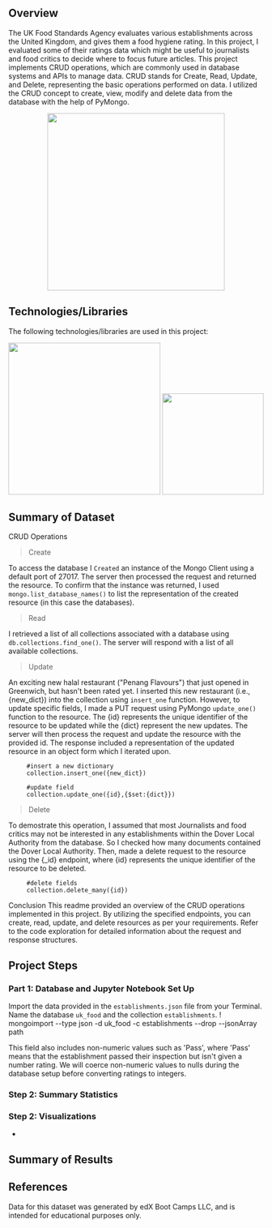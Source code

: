 ## Overview
The UK Food Standards Agency evaluates various establishments across the United Kingdom, and gives them a food hygiene rating. In this project, I evaluated some of their ratings data which might be useful to journalists and food critics to decide where to focus future articles. This project implements CRUD operations, which are commonly used in database systems and APIs to manage data. CRUD stands for Create, Read, Update, and Delete, representing the basic operations performed on data. I utilized the CRUD concept to create, view, modify and delete data from the database with the help of PyMongo.

<p align="center">
 
 <img  width="350" src =https://github.com/Jayplect/nosql-challenge/assets/107348074/caf307b5-7dd0-4bf5-936d-fbdc860445bb>
 
</p>

## Technologies/Libraries
The following technologies/libraries are used in this project:

<p >
 <img  width="300" src =https://github.com/Jayplect/nosql-challenge/assets/107348074/72ec540f-c313-46a3-b5ad-1c3c965cd0ad>

 <img  width="200" src = https://user-images.githubusercontent.com/107348074/236379825-80dc02bc-46c1-46fa-9634-dc28cdcb5704.png>
</p>

## Summary of Dataset

CRUD Operations

> Create

To access the database I `Created` an instance of the Mongo Client using a default port of 27017. The server then processed the request and returned the resource. To confirm that the instance was returned, I used `mongo.list_database_names()` to list the representation of the created resource (in this case the databases).

> Read

I retrieved a list of all collections associated with a database using `db.collections.find_one()`. The server will respond with a list of all available collections.

> Update

An exciting new halal restaurant ("Penang Flavours") that just opened in Greenwich, but hasn't been rated yet. I inserted this new restaurant (i.e., {new_dict}) into the collection using `insert_one` function.  However, to update specific fields, I made a PUT request using PyMongo `update_one()` function to the resource. The {id} represents the unique identifier of the resource to be updated while the {dict} represent the new updates. The server will then process the request and update the resource with the provided id. The response included a representation of the updated resource in an object form which I iterated upon.
 
         #insert a new dictionary
         collection.insert_one({new_dict})

         #update field
         collection.update_one({id},{$set:{dict}})

> Delete

To demostrate this operation, I assumed that most Journalists and food critics may not be interested in any establishments within the Dover Local Authority from the database. So I checked how many documents contained the Dover Local Authority. Then, made a delete request to the resource using the {_id} endpoint, where {id} represents the unique identifier of the resource to be deleted.
         
         #delete fields
         collection.delete_many({id})

Conclusion
This readme provided an overview of the CRUD operations implemented in this project. By utilizing the specified endpoints, you can create, read, update, and delete resources as per your requirements. Refer to the code exploration for detailed information about the request and response structures.



## Project Steps
### Part 1: Database and Jupyter Notebook Set Up
Import the data provided in the `establishments.json` file from your Terminal. Name the database `uk_food` and the collection `establishments`.
 ! mongoimport --type json -d uk_food -c establishments --drop --jsonArray path
 
 This field also includes non-numeric values such as 'Pass', where 'Pass' means that the establishment passed their inspection but isn't given a number rating. We will coerce non-numeric values to nulls during the database setup before converting ratings to integers.


### Step 2: Summary Statistics 

### Step 2: Visualizations
-
## Summary of Results 

## References
Data for this dataset was generated by edX Boot Camps LLC, and is intended for educational purposes only.
